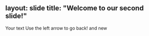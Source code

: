 layout: slide
title: "Welcome to our second slide!"
---
Your text
Use the left arrow to go back! and new
